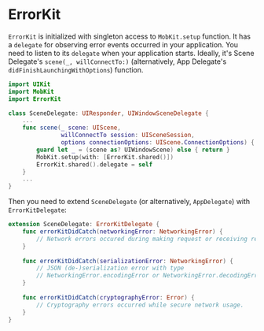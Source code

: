# ErrorKit

`ErrorKit` is initialized with singleton access to `MobKit.setup` function. It has a `delegate` for observing error events occurred in your application. You need to listen to its `delegate` when your application starts. Ideally, it's Scene Delegate's `scene(_, willConnectTo:)` (alternatively, App Delegate's `didFinishLaunchingWithOptions`) function.
```swift
import UIKit
import MobKit
import ErrorKit

class SceneDelegate: UIResponder, UIWindowSceneDelegate {
    ...
    func scene(_ scene: UIScene,
               willConnectTo session: UISceneSession,
               options connectionOptions: UIScene.ConnectionOptions) {
        guard let _ = (scene as? UIWindowScene) else { return }
        MobKit.setup(with: [ErrorKit.shared()])
        ErrorKit.shared().delegate = self
    }
    ...
}
```

Then you need to extend `SceneDelegate` (or alternatively, `AppDelegate`) with `ErrorKitDelegate`:
```swift
extension SceneDelegate: ErrorKitDelegate {
    func errorKitDidCatch(networkingError: NetworkingError) {
        // Network errors occured during making request or receiving response.
    }
    
    func errorKitDidCatch(serializationError: NetworkingError) {
        // JSON (de-)serialization error with type
        // NetworkingError.encodingError or NetworkingError.decodingError
    }
    
    func errorKitDidCatch(cryptographyError: Error) {
        // Cryptography errors occurred while secure network usage.
    }
}
```
